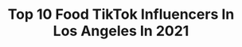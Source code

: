 ---
title: Top 10 Food TikTok Influencers In Los Angeles In 2021
description: >-
  Find top food TikTok influencers in Los Angeles in 2021. Most popular hashtags: #losangeles #food #fyp #foryou.
platform: TikTok
hits: 139
text_top: See the top-rated TikTok influencers on inBeat.
text_bottom: inBeat holds 139 TikTok influencers like this in Los Angeles, United States for you to pitch.
profiles:
  - username: "fulton_boggs"
    fullname: >-
      Fulton Boggs
    bio: >-
      my art is for everyone that loves food los angeles is home more sculptures soon
    location: "United States"
    followers: 138200
    engagement: 1085
    commentsToLikes: 0.015140
    id: ckbqrrpu4coyf0j23zetzsvjm
    verified: false
    hashtags: "#magic, #transtions, #ilovetiktok, #icecream"
  - username: "nycandg"
    fullname: >-
      NYC_Gyro
    bio: >-
      🥙New York Chicken And Gyro 🥙 📍Canoga Park 📍Hollywood 📍West
    location: "United States"
    followers: 47800
    engagement: 389
    commentsToLikes: 0.016214
    id: ck80oalengdmx0j78j4ai2x70
    verified: false
    hashtags: "#fyp, #eathalal, #halal, #xyzbca"
  - username: "mimsstrong"
    fullname: >-
      Michael mims
    bio: >-
      click the link for my socials fam 👇🏾
    location: "United States"
    followers: 10800
    engagement: 1241
    commentsToLikes: 0.101620
    id: ckbf9l0aa0jmw0j23dimrict3
    verified: false
    hashtags: "#fyp, #foryoupage, #comedyskit, #blacktiktok"
  - username: "donut.talk.to.me"
    fullname: >-
      Cailin Gonyea
    bio: >-
      20🤪| mommy to a beautiful babygirl💗 cashapp: $cailin7878 💸
    location: "United States"
    followers: 50100
    engagement: 1682
    commentsToLikes: 0.004484
    id: ck83jzwwq888k0j7871omhq6t
    verified: false
    hashtags: "#pride, #followus, #comedy, #lesbiancouple"
  - username: "feastonthese"
    fullname: >-
      feastonthese
    bio: >-
      Instagram: @feastonthese Food & Ting 🇻🇨 Los Angeles, Ca The Feast Shop 👇🏾
    location: "United States"
    followers: 91300
    engagement: 953
    commentsToLikes: 0.011526
    id: ckbl0vx2cxqtr0j23tbdoq4ju
    verified: false
    hashtags: "#tiktokfoodie, #foodlover, #fontana, #chicken"
  - username: "tomstanley__"
    fullname: >-
      Tom Stanley
    bio: >-
      20 Years Old Taking People To New Heights 🛩 Instagram: tomstanley__
    location: "United States"
    followers: 55900
    engagement: 1262
    commentsToLikes: 0.072175
    id: ck9fbnqsbg5fk0j78f2fk63yg
    verified: false
    hashtags: "#travel, #airplane, #fly, #airline"
  - username: "dorietheexplory"
    fullname: >-
      Dorie Colangelo
    bio: >-
      Food Stylist in Los Angeles- I make food look fancy
    location: "United States"
    followers: 13700
    engagement: 552
    commentsToLikes: 0.042365
    id: ckb9c82afysxg0j23xda8mnvd
    verified: false
    hashtags: "#chocolate, #foodstyling, #lockdown, #fromscratch"
  - username: "banginbuns"
    fullname: >-
      Bangin Buns
    bio: >-
      📍 North Hollywood, California IG: BanginBuns
    location: "United States"
    followers: 5980
    engagement: 699
    commentsToLikes: 0.030149
    id: ckbfen06d8s3v0j23xb45edtp
    verified: false
    hashtags: "#la, #northhollywood, #burbank, #california"
  - username: "crimsoncoward"
    fullname: >-
      Crimson Coward
    bio: >-
      HOT CHICKEN COMING THRUUUU🔥 Can you handle the heat?! 😛 📍Downey, Ca.
    location: "United States"
    followers: 130900
    engagement: 1024
    commentsToLikes: 0.010334
    id: ck8fc3hgi6c770j78iyfyq2bv
    verified: false
    hashtags: "#foodie, #losangeles, #food, #cooking"
  - username: "chloetessmiller"
    fullname: >-
      chloe🤪
    bio: >-
      fashion, beauty, & influencer/IG tips ✨💘👩‍💻 follow IG for more & presets ⇩
    location: "United States"
    followers: 4238
    engagement: 814
    commentsToLikes: 0.117652
    id: ck9nt17wbg7fd0j78yore780o
    verified: false
    hashtags: "#ad, #tryonhaul, #transformation, #tryon"
---